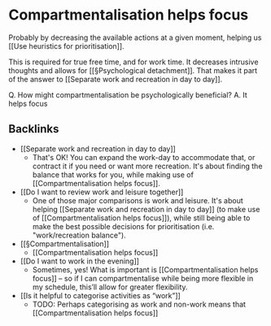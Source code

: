 # Compartmentalisation helps focus
Probably by decreasing the available actions at a given moment, helping us [[Use heuristics for prioritisation]]. 

This is required for true free time, and for work time. It decreases intrusive thoughts and allows for [[§Psychological detachment]]. That makes it part of the answer to [[Separate work and recreation in day to day]].

Q. How might compartmentalisation be psychologically beneficial?
A. It helps focus

## Backlinks
* [[Separate work and recreation in day to day]]
	* That's OK! You can expand the work-day to accommodate that, or contract it if you need or want more recreation. It's about finding the balance that works for you, while making use of [[Compartmentalisation helps focus]].
* [[Do I want to review work and leisure together]]
	* One of those major comparisons is work and leisure. It's about helping [[Separate work and recreation in day to day]] (to make use of [[Compartmentalisation helps focus]]), while still being able to make the best possible decisions for prioritisation (i.e. "work/recreation balance").
* [[§Compartmentalisation]]
	* [[Compartmentalisation helps focus]]
* [[Do I want to work in the evening]]
	* Sometimes, yes! What is important is [[Compartmentalisation helps focus]] – so if I can compartmentalise while being more flexible in my schedule, this’ll allow for greater flexibility.
* [[Is it helpful to categorise activities as “work”]]
	* TODO: Perhaps categorising as work and non-work means that [[Compartmentalisation helps focus]]

<!-- #p1 -->

<!-- {BearID:00E537CB-25FA-4CCA-A8FD-5117EF5B0DB1-547-0000001EAA996AA4} -->
